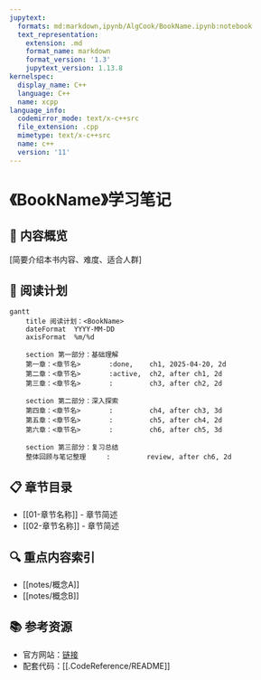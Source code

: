 ```yaml
---
jupytext:
  formats: md:markdown,ipynb/AlgCook/BookName.ipynb:notebook
  text_representation:
    extension: .md
    format_name: markdown
    format_version: '1.3'
    jupytext_version: 1.13.8
kernelspec:
  display_name: C++
  language: C++
  name: xcpp
language_info:
  codemirror_mode: text/x-c++src
  file_extension: .cpp
  mimetype: text/x-c++src
  name: c++
  version: '11'
---
```


# 《BookName》学习笔记

## 📝 内容概览
[简要介绍本书内容、难度、适合人群]
## 📝 阅读计划
```mermaid
gantt
    title 阅读计划：<BookName>
    dateFormat  YYYY-MM-DD
    axisFormat  %m/%d

    section 第一部分：基础理解
    第一章：<章节名>       :done,    ch1, 2025-04-20, 2d
    第二章：<章节名>       :active,  ch2, after ch1, 2d
    第三章：<章节名>       :         ch3, after ch2, 2d

    section 第二部分：深入探索
    第四章：<章节名>       :         ch4, after ch3, 3d
    第五章：<章节名>       :         ch5, after ch4, 2d
    第六章：<章节名>       :         ch6, after ch5, 3d

    section 第三部分：复习总结
    整体回顾与笔记整理     :         review, after ch6, 2d
```

## 📋 章节目录
- [[01-章节名称]] - 章节简述
- [[02-章节名称]] - 章节简述

## 🔍 重点内容索引
- [[notes/概念A]]
- [[notes/概念B]]

## 📚 参考资源
- 官方网站：[链接](URL)
- 配套代码：[[.CodeReference/README]]
